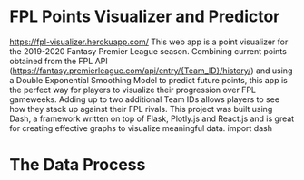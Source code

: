 # FPL Points Visualizer and Predictor
https://fpl-visualizer.herokuapp.com/
This web app is a point visualizer for the 2019-2020 Fantasy Premier League season. Combining current points obtained from the FPL API (https://fantasy.premierleague.com/api/entry/{Team_ID}/history/) and using a Double Exponential Smoothing Model to predict future points, this app is the perfect way for players to visualize their progression over FPL gameweeks. Adding up to two additional Team IDs allows players to see how they stack up against their FPL rivals. 
This project was built using Dash, a framework written on top of Flask, Plotly.js and React.js and is great for creating effective graphs to visualize meaningful data.
import dash
# The Data Process
